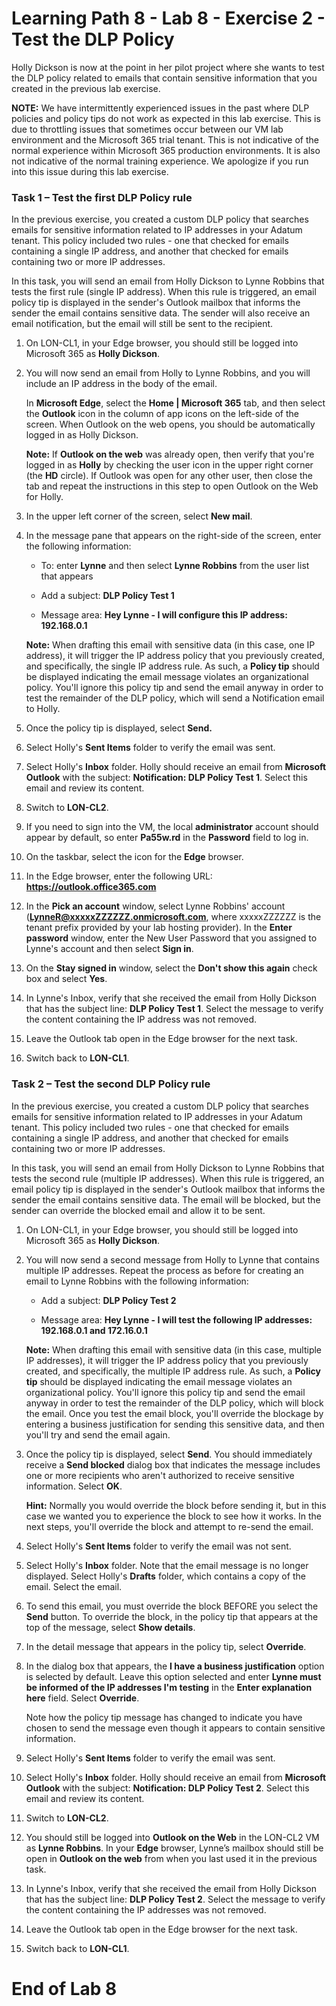 # Learning Path 8 - Lab 8 - Exercise 2 - Test the DLP Policy

Holly Dickson is now at the point in her pilot project where she wants to test the DLP policy related to emails that contain sensitive information that you created in the previous lab exercise. 

**NOTE:** We have intermittently experienced issues in the past where DLP policies and policy tips do not work as expected in this lab exercise. This is due to throttling issues that sometimes occur between our VM lab environment and the Microsoft 365 trial tenant. This is not indicative of the normal experience within Microsoft 365 production environments. It is also not indicative of the normal training experience. We apologize if you run into this issue during this lab exercise.

### Task 1 – Test the first DLP Policy rule

In the previous exercise, you created a custom DLP policy that searches emails for sensitive information related to IP addresses in your Adatum tenant. This policy included two rules - one that checked for emails containing a single IP address, and another that checked for emails containing two or more IP addresses. 

In this task, you will send an email from Holly Dickson to Lynne Robbins that tests the first rule (single IP address). When this rule is triggered, an email policy tip is displayed in the sender's Outlook mailbox that informs the sender the email contains sensitive data. The sender will also receive an email notification, but the email will still be sent to the recipient.

1. On LON-CL1, in your Edge browser, you should still be logged into Microsoft 365 as **Holly Dickson**. 

2. You will now send an email from Holly to Lynne Robbins, and you will include an IP address in the body of the email. <br/>

	In **Microsoft Edge**, select the **Home | Microsoft 365** tab, and then select the **Outlook** icon in the column of app icons on the left-side of the screen. When Outlook on the web opens, you should be automatically logged in as Holly Dickson.  <br/>

	**Note:** If **Outlook on the web** was already open, then verify that you're logged in as **Holly** by checking the user icon in the upper right corner (the **HD** circle). If Outlook was open for any other user, then close the tab and repeat the instructions in this step to open Outlook on the Web for Holly.

3. In the upper left corner of the screen, select **New mail**. 

4. In the message pane that appears on the right-side of the screen, enter the following information:

	- To: enter **Lynne** and then select **Lynne Robbins** from the user list that appears

	- Add a subject: **DLP Policy Test 1**

	- Message area: **Hey Lynne - I will configure this IP address: 192.168.0.1**

	**Note:** When drafting this email with sensitive data (in this case, one IP address), it will trigger the IP address policy that you previously created, and specifically, the single IP address rule. As such, a **Policy tip** should be displayed indicating the email message violates an organizational policy. You'll ignore this policy tip and send the email anyway in order to test the remainder of the DLP policy, which will send a Notification email to Holly.

5. Once the policy tip is displayed, select **Send.**

6. Select Holly's **Sent Items** folder to verify the email was sent.

7. Select Holly's **Inbox** folder. Holly should receive an email from **Microsoft Outlook** with the subject: **Notification: DLP Policy Test 1**. Select this email and review its content. 

8. Switch to **LON-CL2**. 

9. If you need to sign into the VM, the local **administrator** account should appear by default, so enter **Pa55w.rd** in the **Password** field to log in. 

10. On the taskbar, select the icon for the **Edge** browser.

11. In the Edge browser, enter the following URL: **https://outlook.office365.com**

12. In the **Pick an account** window, select Lynne Robbins' account (**LynneR@xxxxxZZZZZZ.onmicrosoft.com**, where xxxxxZZZZZZ is the tenant prefix provided by your lab hosting provider). In the **Enter password** window, enter the New User Password that you assigned to Lynne's account and then select **Sign in**. 

13. On the **Stay signed in** window, select the **Don't show this again** check box and select **Yes**.

14. In Lynne's Inbox, verify that she received the email from Holly Dickson that has the subject line: **DLP Policy Test 1**. Select the message to verify the content containing the IP address was not removed. 

15. Leave the Outlook tab open in the Edge browser for the next task.

16. Switch back to **LON-CL1**.

	
### Task 2 – Test the second DLP Policy rule

In the previous exercise, you created a custom DLP policy that searches emails for sensitive information related to IP addresses in your Adatum tenant. This policy included two rules - one that checked for emails containing a single IP address, and another that checked for emails containing two or more IP addresses. 
	
In this task, you will send an email from Holly Dickson to Lynne Robbins that tests the second rule (multiple IP addresses). When this rule is triggered, an email policy tip is displayed in the sender's Outlook mailbox that informs the sender the email contains sensitive data. The email will be blocked, but the sender can override the blocked email and allow it to be sent.  

1. On LON-CL1, in your Edge browser, you should still be logged into Microsoft 365 as **Holly Dickson**. 
	
2. You will now send a second message from Holly to Lynne that contains multiple IP addresses. Repeat the process as before for creating an email to Lynne Robbins with the following information: 

	- Add a subject: **DLP Policy Test 2**

	- Message area: **Hey Lynne - I will test the following IP addresses: 192.168.0.1 and 172.16.0.1**

	**Note:** When drafting this email with sensitive data (in this case, multiple IP addresses), it will trigger the IP address policy that you previously created, and specifically, the multiple IP address rule. As such, a **Policy tip** should be displayed indicating the email message violates an organizational policy. You'll ignore this policy tip and send the email anyway in order to test the remainder of the DLP policy, which will block the email. Once you test the email block, you'll override the blockage by entering a business justification for sending this sensitive data, and then you'll try and send the email again.

3. Once the policy tip is displayed, select **Send**. You should immediately receive a **Send blocked** dialog box that indicates the message includes one or more recipients who aren't authorized to receive sensitive information. Select **OK**. <br/>

	**Hint:** Normally you would override the block before sending it, but in this case we wanted you to experience the block to see how it works. In the next steps, you'll override the block and attempt to re-send the email.

4. Select Holly's **Sent Items** folder to verify the email was not sent.

5. Select Holly's **Inbox** folder. Note that the email message is no longer displayed. Select Holly's **Drafts** folder, which contains a copy of the email. Select the email.

6. To send this email, you must override the block BEFORE you select the **Send** button. To override the block, in the policy tip that appears at the top of the message, select **Show details**.

7. In the detail message that appears in the policy tip, select **Override**.

8. In the dialog box that appears, the **I have a business justification** option is selected by default. Leave this option selected and enter **Lynne must be informed of the IP addresses I'm testing** in the **Enter explanation here** field. Select **Override**.	<br/>

	Note how the policy tip message has changed to indicate you have chosen to send the message even though it appears to contain sensitive information.

9. Select Holly's **Sent Items** folder to verify the email was sent.

10. Select Holly's **Inbox** folder. Holly should receive an email from **Microsoft Outlook** with the subject: **Notification: DLP Policy Test 2**. Select this email and review its content.
	
11. Switch to **LON-CL2**. 

12. You should still be logged into **Outlook on the Web** in the LON-CL2 VM as **Lynne Robbins**. In your **Edge** browser, Lynne’s mailbox should still be open in **Outlook on the web** from when you last used it in the previous task.

13. In Lynne's Inbox, verify that she received the email from Holly Dickson that has the subject line: **DLP Policy Test 2**. Select the message to verify the content containing the IP addresses was not removed. 

14. Leave the Outlook tab open in the Edge browser for the next task.

15. Switch back to **LON-CL1**.


# End of Lab 8
